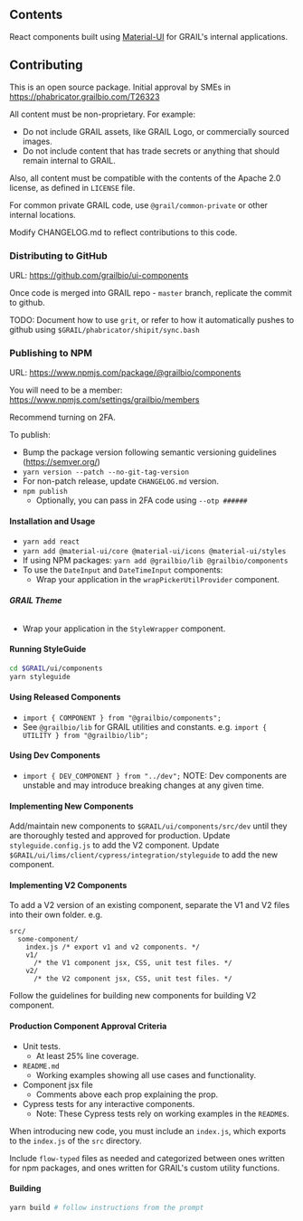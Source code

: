 ## Contents

React components built using [Material-UI](https://material-ui.com/getting-started/installation/) for GRAIL's internal applications.

## Contributing

This is an open source package. Initial approval by SMEs in https://phabricator.grailbio.com/T26323

All content must be non-proprietary. For example:

- Do not include GRAIL assets, like GRAIL Logo, or commercially sourced images.
- Do not include content that has trade secrets or anything that should remain internal to GRAIL.

Also, all content must be compatible with the contents of the Apache 2.0 license, as defined in `LICENSE` file.

For common private GRAIL code, use `@grail/common-private` or other internal locations.

Modify CHANGELOG.md to reflect contributions to this code.

### Distributing to GitHub

URL: https://github.com/grailbio/ui-components

Once code is merged into GRAIL repo - `master` branch, replicate the commit to github.

TODO: Document how to use `grit`, or refer to how it automatically pushes to github using
`$GRAIL/phabricator/shipit/sync.bash`

### Publishing to NPM

URL: https://www.npmjs.com/package/@grailbio/components

You will need to be a member:
https://www.npmjs.com/settings/grailbio/members

Recommend turning on 2FA.

To publish:

- Bump the package version following semantic versioning guidelines (https://semver.org/)
- `yarn version --patch --no-git-tag-version`
- For non-patch release, update `CHANGELOG.md` version.
- `npm publish`
  - Optionally, you can pass in 2FA code using `--otp ######`

#### **Installation and Usage**

- `yarn add react`
- `yarn add @material-ui/core @material-ui/icons @material-ui/styles`
- If using NPM packages: `yarn add @grailbio/lib @grailbio/components`
- To use the `DateInput` and `DateTimeInput` components:
  - Wrap your application in the `wrapPickerUtilProvider` component.

###### **GRAIL Theme**

- Wrap your application in the `StyleWrapper` component.

#### **Running StyleGuide**

```bash
cd $GRAIL/ui/components
yarn styleguide
```

#### **Using Released Components**

- `import { COMPONENT } from "@grailbio/components";`
- See `@grailbio/lib` for GRAIL utilities and constants. e.g. `import { UTILITY } from "@grailbio/lib";`

#### **Using Dev Components**

- `import { DEV_COMPONENT } from "../dev";`
  NOTE: Dev components are unstable and may introduce breaking changes at any given time.

#### **Implementing New Components**

Add/maintain new components to `$GRAIL/ui/components/src/dev` until they are thoroughly tested and approved
for production.
Update `styleguide.config.js` to add the V2 component.
Update `$GRAIL/ui/lims/client/cypress/integration/styleguide` to add the new component.

#### **Implementing V2 Components**

To add a V2 version of an existing component, separate the V1 and V2 files into their own folder.
e.g.

```
src/
  some-component/
    index.js /* export v1 and v2 components. */
    v1/
      /* the V1 component jsx, CSS, unit test files. */
    v2/
      /* the V2 component jsx, CSS, unit test files. */
```

Follow the guidelines for building new components for building V2 component.

#### **Production Component Approval Criteria**

- Unit tests.
  - At least 25% line coverage.
- `README.md`
  - Working examples showing all use cases and functionality.
- Component jsx file
  - Comments above each prop explaining the prop.
- Cypress tests for any interactive components.
  - Note: These Cypress tests rely on working examples in the `README`s.

When introducing new code, you must include an `index.js`, which exports to the
`index.js` of the `src` directory.

Include `flow-typed` files as needed and categorized between ones
written for npm packages, and ones written for GRAIL's custom utility functions.

#### **Building**

```bash
yarn build # follow instructions from the prompt
```
